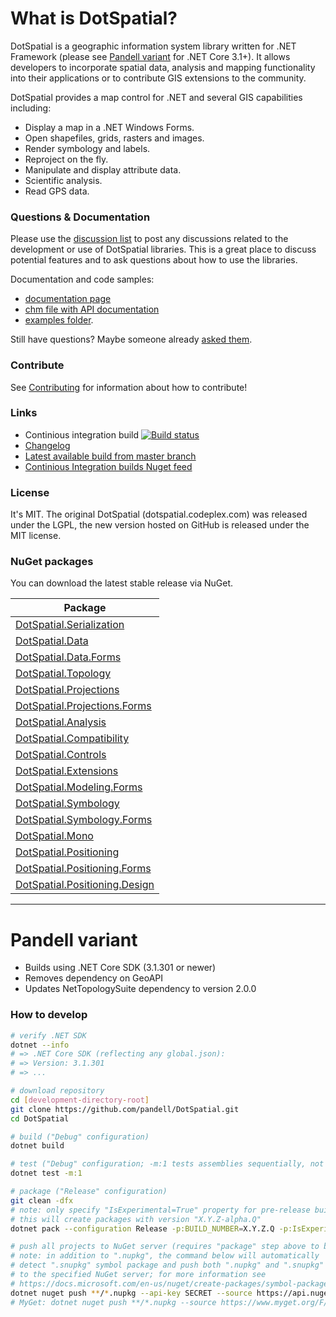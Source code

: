 # What is DotSpatial?

DotSpatial is a geographic information system library written for .NET Framework (please see [Pandell variant](#pandell-variant) for .NET Core 3.1+).
It allows developers to incorporate spatial data, analysis and mapping functionality into their applications or to contribute GIS extensions to the community.

DotSpatial provides a map control for .NET and several GIS capabilities including:

* Display a map in a .NET Windows Forms.
* Open shapefiles, grids, rasters and images.
* Render symbology and labels.
* Reproject on the fly.
* Manipulate and display attribute data.
* Scientific analysis.
* Read GPS data.

### Questions & Documentation

Please use the [discussion list](https://dotspatial.codeplex.com/discussions) to post any discussions related to the development or use of DotSpatial libraries. This is a great place to discuss potential features and to ask questions about how to use the libraries.

Documentation and code samples:
* [documentation page](https://dotspatial.codeplex.com/documentation) 
* [chm file with API documentation](https://github.com/DotSpatial/DotSpatial/tree/master/Source/Documentation/DotSpatial.chm)
* [examples folder](https://github.com/DotSpatial/DotSpatial/tree/master/Source/Examples).

Still have questions? Maybe someone already [asked them](https://github.com/DotSpatial/DotSpatial/issues?utf8=✓&q=label%3Aquestion).

### Contribute

See [Contributing](.github/CONTRIBUTING.md) for information about how to contribute!

### Links

* Continious integration build [![Build status](https://ci.appveyor.com/api/projects/status/7tof6s7m07qdad3b/branch/master?svg=true)](https://ci.appveyor.com/project/mogikanin/dotspatial/branch/master)
* [Changelog](https://github.com/DotSpatial/DotSpatial/blob/master/Changelog.md)
* [Latest available build from master branch](https://ci.appveyor.com/api/projects/mogikanin/dotspatial/artifacts/Source/bin/Release.zip?branch=master)
* [Continious Integration builds Nuget feed](https://ci.appveyor.com/nuget/dotspatial)

### License

It's MIT. The original DotSpatial (dotspatial.codeplex.com) was released under the LGPL, the new version hosted on GitHub is released under the MIT license.

### NuGet packages
You can download the latest stable release via NuGet.

Package | 
--------|
[	DotSpatial.Serialization](https://www.nuget.org/packages/DotSpatial.Serialization) |
[	DotSpatial.Data](https://www.nuget.org/packages/DotSpatial.Data) |
[	DotSpatial.Data.Forms](https://www.nuget.org/packages/DotSpatial.Data.Forms) |
[	DotSpatial.Topology](https://www.nuget.org/packages/DotSpatial.Topology) |
[	DotSpatial.Projections](https://www.nuget.org/packages/DotSpatial.Projections) |
[	DotSpatial.Projections.Forms](https://www.nuget.org/packages/DotSpatial.Projections.Forms) |
[	DotSpatial.Analysis](https://www.nuget.org/packages/DotSpatial.Analysis) |
[	DotSpatial.Compatibility](https://www.nuget.org/packages/DotSpatial.Compatibility) |
[	DotSpatial.Controls](https://www.nuget.org/packages/DotSpatial.Controls) |
[	DotSpatial.Extensions](https://www.nuget.org/packages/DotSpatial.Extensions) |
[	DotSpatial.Modeling.Forms](https://www.nuget.org/packages/DotSpatial.Modeling.Forms) |
[	DotSpatial.Symbology](https://www.nuget.org/packages/DotSpatial.Symbology) |
[	DotSpatial.Symbology.Forms](https://www.nuget.org/packages/DotSpatial.Symbology.Forms) |
[	DotSpatial.Mono](https://www.nuget.org/packages/DotSpatial.Mono) |
[	DotSpatial.Positioning](https://www.nuget.org/packages/DotSpatial.Positioning) |
[	DotSpatial.Positioning.Forms](https://www.nuget.org/packages/DotSpatial.Positioning.Forms) |
[	DotSpatial.Positioning.Design](https://www.nuget.org/packages/DotSpatial.Positioning.Design) |

---

# Pandell variant

- Builds using .NET Core SDK (3.1.301 or newer)
- Removes dependency on GeoAPI
- Updates NetTopologySuite dependency to version 2.0.0

### How to develop

```sh
# verify .NET SDK
dotnet --info
# => .NET Core SDK (reflecting any global.json):
# => Version: 3.1.301
# => ...

# download repository
cd [development-directory-root]
git clone https://github.com/pandell/DotSpatial.git
cd DotSpatial

# build ("Debug" configuration)
dotnet build

# test ("Debug" configuration; -m:1 tests assemblies sequentially, not in parallel)
dotnet test -m:1

# package ("Release" configuration)
git clean -dfx
# note: only specify "IsExperimental=True" property for pre-release builds
# this will create packages with version "X.Y.Z-alpha.Q"
dotnet pack --configuration Release -p:BUILD_NUMBER=X.Y.Z.Q -p:IsExperimental=True

# push all projects to NuGet server (requires "package" step above to be run first)
# note: in addition to ".nupkg", the command below will automatically
# detect ".snupkg" symbol package and push both ".nupkg" and ".snupkg"
# to the specified NuGet server; for more information see
# https://docs.microsoft.com/en-us/nuget/create-packages/symbol-packages-snupkg
dotnet nuget push **/*.nupkg --api-key SECRET --source https://api.nuget.org/v3/index.json
# MyGet: dotnet nuget push **/*.nupkg --source https://www.myget.org/F/[FeedName]/auth/[FeedSecret]/api/v3/index.json
```
